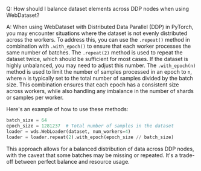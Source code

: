 Q: How should I balance dataset elements across DDP nodes when using WebDataset?

A: When using WebDataset with Distributed Data Parallel (DDP) in PyTorch, you may encounter situations where the dataset is not evenly distributed across the workers. To address this, you can use the `.repeat()` method in combination with `.with_epoch()` to ensure that each worker processes the same number of batches. The `.repeat(2)` method is used to repeat the dataset twice, which should be sufficient for most cases. If the dataset is highly unbalanced, you may need to adjust this number. The `.with_epoch(n)` method is used to limit the number of samples processed in an epoch to `n`, where `n` is typically set to the total number of samples divided by the batch size. This combination ensures that each epoch has a consistent size across workers, while also handling any imbalance in the number of shards or samples per worker.

Here's an example of how to use these methods:

```python
batch_size = 64
epoch_size = 1281237  # Total number of samples in the dataset
loader = wds.WebLoader(dataset, num_workers=4)
loader = loader.repeat(2).with_epoch(epoch_size // batch_size)
```

This approach allows for a balanced distribution of data across DDP nodes, with the caveat that some batches may be missing or repeated. It's a trade-off between perfect balance and resource usage.

